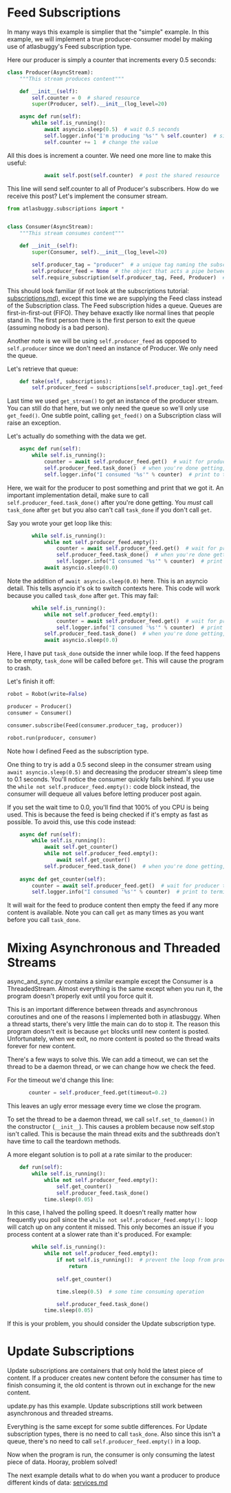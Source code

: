 # Feed Subscriptions

In many ways this example is simplier that the "simple" example. In this example, we will implement a true producer-consumer model by making use of atlasbuggy's Feed subscription type.

Here our producer is simply a counter that increments every 0.5 seconds:

```python
class Producer(AsyncStream):
    """This stream produces content"""

    def __init__(self):
        self.counter = 0  # shared resource
        super(Producer, self).__init__(log_level=20)

    async def run(self):
        while self.is_running():
            await asyncio.sleep(0.5)  # wait 0.5 seconds
            self.logger.info("I'm producing '%s'" % self.counter)  # signal that counter was posted
            self.counter += 1  # change the value
```

All this does is increment a counter. We need one more line to make this useful:

```python
            await self.post(self.counter)  # post the shared resource
```

This line will send self.counter to all of Producer's subscribers. How do we receive this post? Let's implement the consumer stream.

```python
from atlasbuggy.subscriptions import *


class Consumer(AsyncStream):
    """This stream consumes content"""

    def __init__(self):
        super(Consumer, self).__init__(log_level=20)

        self.producer_tag = "producer"  # a unique tag naming the subscription
        self.producer_feed = None  # the object that acts a pipe between Producer and Consumer
        self.require_subscription(self.producer_tag, Feed, Producer)  # signal that this is a required subscription
```

This should look familiar (if not look at the subscriptions tutorial: [subscriptions.md](./subscriptions.md)), except this time we are supplying the Feed class instead of the Subscription class. The Feed subscription hides a queue. Queues are first-in-first-out (FIFO). They behave exactly like normal lines that people stand in. The first person there is the first person to exit the queue (assuming nobody is a bad person).

Another note is we will be using ```self.producer_feed``` as opposed to ```self.producer``` since we don't need an instance of Producer. We only need the queue.

Let's retrieve that queue:

```python
    def take(self, subscriptions):
        self.producer_feed = subscriptions[self.producer_tag].get_feed()  # obtain the queue
```

Last time we used ```get_stream()``` to get an instance of the producer stream. You can still do that here, but we only need the queue so we'll only use ```get_feed()```. One subtle point, calling ```get_feed()``` on a Subscription class will raise an exception.

Let's actually do something with the data we get.

```python
    async def run(self):
        while self.is_running():
            counter = await self.producer_feed.get()  # wait for producer to post something
            self.producer_feed.task_done()  # when you're done getting, make sure to call this
            self.logger.info("I consumed '%s'" % counter)  # print to terminal
```

Here, we wait for the producer to post something and print that we got it. An important implementation detail, make sure to call ```self.producer_feed.task_done()``` after you're done getting. You _must_ call ```task_done``` after ```get``` but you also can't call ```task_done``` if you don't call ```get```.

Say you wrote your get loop like this:

```python
        while self.is_running():
            while not self.producer_feed.empty():
                counter = await self.producer_feed.get()  # wait for producer to post something
                self.producer_feed.task_done()  # when you're done getting, make sure to call this
                self.logger.info("I consumed '%s'" % counter)  # print to terminal
            await asyncio.sleep(0.0)
```

Note the addition of ```await asyncio.sleep(0.0)``` here. This is an asyncio detail. This tells asyncio it's ok to switch contexts here. This code will work because you called ```task_done``` after ```get```. This may fail:

```python
        while self.is_running():
            while not self.producer_feed.empty():
                counter = await self.producer_feed.get()  # wait for producer to post something
                self.logger.info("I consumed '%s'" % counter)  # print to terminal
            self.producer_feed.task_done()  # when you're done getting, make sure to call this
            await asyncio.sleep(0.0)
```

Here, I have put ```task_done``` outside the inner while loop. If the feed happens to be empty, ```task_done``` will be called before ```get```. This will cause the program to crash.

Let's finish it off:

```python
robot = Robot(write=False)

producer = Producer()
consumer = Consumer()

consumer.subscribe(Feed(consumer.producer_tag, producer))

robot.run(producer, consumer)
```

Note how I defined Feed as the subscription type.

One thing to try is add a 0.5 second sleep in the consumer stream using ```await asyncio.sleep(0.5)``` and decreasing the producer stream's sleep time to 0.1 seconds. You'll notice the consumer quickly falls behind. If you use the ```while not self.producer_feed.empty():``` code block instead, the consumer will dequeue all values before letting producer post again.

If you set the wait time to 0.0, you'll find that 100% of you CPU is being used. This is because the feed is being checked if it's empty as fast as possible. To avoid this, use this code instead:

```python
    async def run(self):
        while self.is_running():
            await self.get_counter()
            while not self.producer_feed.empty():
                await self.get_counter()
            self.producer_feed.task_done()  # when you're done getting, make sure to call this
    
    async def get_counter(self):
        counter = await self.producer_feed.get()  # wait for producer to post something
        self.logger.info("I consumed '%s'" % counter)  # print to terminal

```

It will wait for the feed to produce content then empty the feed if any more content is available. Note you can call ```get``` as many times as you want before you call ```task_done```.

# Mixing Asynchronous and Threaded Streams

async\_and\_sync.py contains a similar example except the Consumer is a ThreadedStream. Almost everything is the same except when you run it, the program doesn't properly exit until you force quit it.

This is an important difference between threads and asynchronous coroutines and one of the reasons I implemented both in atlasbuggy. When a thread starts, there's very little the main can do to stop it. The reason this program doesn't exit is because ```get``` blocks until new content is posted. Unfortunately, when we exit, no more content is posted so the thread waits forever for new content.

There's a few ways to solve this. We can add a timeout, we can set the thread to be a daemon thread, or we can change how we check the feed.

For the timeout we'd change this line:

```python
       counter = self.producer_feed.get(timeout=0.2)
```

This leaves an ugly error message every time we close the program.

To set the thread to be a daemon thread, we call ```self.set_to_daemon()``` in the constructor (```__init__```). This causes a problem because now self.stop isn't called. This is because the main thread exits and the subthreads don't have time to call the teardown methods.

A more elegant solution is to poll at a rate similar to the producer:

```python
    def run(self):
        while self.is_running():
            while not self.producer_feed.empty():
                self.get_counter()
                self.producer_feed.task_done()
            time.sleep(0.05)
```

In this case, I halved the polling speed. It doesn't really matter how frequently you poll since the ```while not self.producer_feed.empty():``` loop will catch up on any content it missed. This only becomes an issue if you process content at a slower rate than it's produced. For example:

```python
        while self.is_running():
            while not self.producer_feed.empty():
                if not self.is_running():  # prevent the loop from processing frame after shutdown
                    return
                
                self.get_counter()

                time.sleep(0.5)  # some time consuming operation

                self.producer_feed.task_done()
            time.sleep(0.05)
```

If this is your problem, you should consider the Update subscription type.

# Update Subscriptions

Update subscriptions are containers that only hold the latest piece of content. If a producer creates new content before the consumer has time to finish consuming it, the old content is thrown out in exchange for the new content.

update.py has this example. Update subscriptions still work between asynchronous and threaded streams.

Everything is the same except for some subtle differences. For Update subscription types, there is no need to call ```task_done```. Also since this isn't a queue, there's no need to call ```self.producer_feed.empty()``` in a loop.

Now when the program is run, the consumer is only consuming the latest piece of data. Hooray, problem solved!

The next example details what to do when you want a producer to produce different kinds of data: [services.md](./services.md)